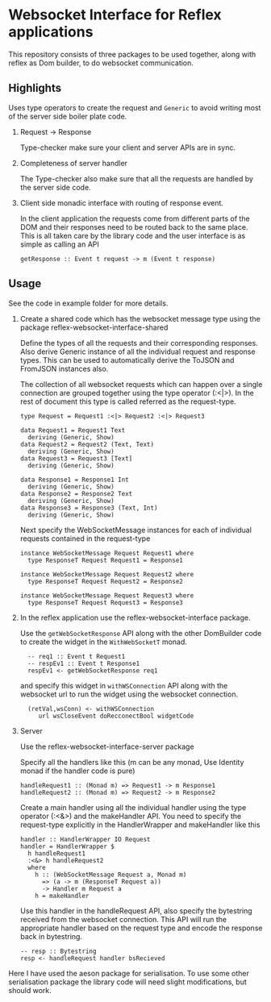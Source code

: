 # Websocket Interface for Reflex applications

This repository consists of three packages to be used together, along with reflex as Dom builder, to do websocket communication.

## Highlights

Uses type operators to create the request and `Generic` to avoid writing most of the server side boiler plate code.

1. Request -> Response

   Type-checker make sure your client and server APIs are in sync.

2. Completeness of server handler

   The Type-checker also make sure that all the requests are handled by the server side code.

3. Client side monadic interface with routing of response event.

   In the client application the requests come from different parts of the DOM and their responses need to be routed back to the same place.
   This is all taken care by the library code and the user interface is as simple as calling an API

   `getResponse :: Event t request -> m (Event t response)`

## Usage

See the code in example folder for more details.

1. Create a shared code which has the websocket message type using the package reflex-websocket-interface-shared

   Define the types of all the requests and their corresponding responses.
   Also derive Generic instance  of all the individual request and response types.
   This can be used to automatically derive the ToJSON and FromJSON instances also.

   The collection of all websocket requests which can happen over a single connection are grouped together using the type operator (:<|>).
   In the rest of document this type is called referred as the request-type.

   ```
   type Request = Request1 :<|> Request2 :<|> Request3

   data Request1 = Request1 Text
     deriving (Generic, Show)
   data Request2 = Request2 (Text, Text)
     deriving (Generic, Show)
   data Request3 = Request3 [Text]
     deriving (Generic, Show)

   data Response1 = Response1 Int
     deriving (Generic, Show)
   data Response2 = Response2 Text
     deriving (Generic, Show)
   data Response3 = Response3 (Text, Int)
     deriving (Generic, Show)

   ```

   Next specify the WebSocketMessage instances for each of individual requests contained in the request-type

   ```
   instance WebSocketMessage Request Request1 where
     type ResponseT Request Request1 = Response1

   instance WebSocketMessage Request Request2 where
     type ResponseT Request Request2 = Response2

   instance WebSocketMessage Request Request3 where
     type ResponseT Request Request3 = Response3
   ```

2. In the reflex application use the reflex-websocket-interface package.

   Use the `getWebSocketResponse` API along with the other DomBuilder code to create the widget in the `WithWebSocketT` monad.

   ```
     -- req1 :: Event t Request1
     -- respEv1 :: Event t Response1
     respEv1 <- getWebSocketResponse req1
   ```

   and specify this widget in `withWSConnection` API along with the websocket url to run the widget using the websocket connection.

   ```
     (retVal,wsConn) <- withWSConnection
        url wsCloseEvent doRecconectBool widgetCode
   ```

3. Server

   Use the reflex-websocket-interface-server package

   Specify all the handlers like this (m can be any monad, Use Identity monad if the handler code is pure)

   ```
   handleRequest1 :: (Monad m) => Request1 -> m Response1
   handleRequest2 :: (Monad m) => Request2 -> m Response2
   ```

   Create a main handler using all the individual handler using the type operator (:<&>) and the makeHandler API.
   You need to specify the request-type explicitly in the HandlerWrapper and makeHandler like this

   ```
   handler :: HandlerWrapper IO Request
   handler = HandlerWrapper $
     h handleRequest1
     :<&> h handleRequest2
     where
       h :: (WebSocketMessage Request a, Monad m)
         => (a -> m (ResponseT Request a))
         -> Handler m Request a
       h = makeHandler
   ```

   Use this handler in the handleRequest API, also specify the bytestring received from the websocket connection.
   This API will run the appropriate handler based on the request type and encode the response back in bytestring.

   ```
   -- resp :: Bytestring
   resp <- handleRequest handler bsRecieved
   ```

Here I have used the aeson package for serialisation. To use some other serialisation package the library code will need slight modifications, but should work.
